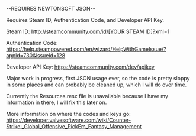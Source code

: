 --REQUIRES NEWTONSOFT JSON--

Requires Steam ID, Authentication Code, and Developer API Key.

Steam ID: http://steamcommunity.com/id/[YOUR STEAM ID]?xml=1

Authentication Code: https://help.steampowered.com/en/wizard/HelpWithGameIssue/?appid=730&issueid=128

Developer API Key: https://steamcommunity.com/dev/apikey

Major work in progress, first JSON usage ever, so the code is pretty sloppy in some places and can probably be cleaned up, which I will do over time.

Currently the Resources.resx file is unavailable because I have my information in there, I will fix this later on.

More information on where the codes and keys go: https://developer.valvesoftware.com/wiki/Counter-Strike:_Global_Offensive_PickEm_Fantasy_Management